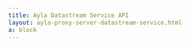 ```yaml
---
title: Ayla Datastream Service API
layout: ayla-proxy-server-datastream-service.html
a: block
---
```


